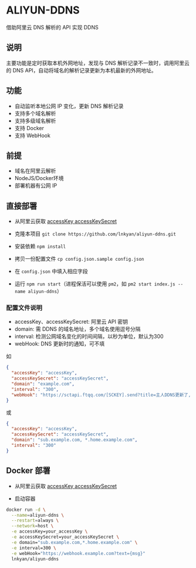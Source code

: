 ALIYUN-DDNS
===============

借助阿里云 DNS 解析的 API 实现 DDNS

## 说明

主要功能是定时获取本机外网地址，发现与 DNS 解析记录不一致时，调用阿里云的 DNS API，自动将域名的解析记录更新为本机最新的外网地址。

## 功能

* 自动监听本地公网 IP 变化，更新 DNS 解析记录
* 支持多个域名解析
* 支持多级域名解析
* 支持 Docker
* 支持 WebHook

## 前提

* 域名在阿里云解析
* NodeJS/Docker环境
* 部署机器有公网 IP

## 直接部署

* 从阿里云获取 [accessKey accessKeySecret](https://ak-console.aliyun.com/#/accesskey)

* 克隆本项目 `git clone https://github.com/lnkyan/aliyun-ddns.git`

* 安装依赖 `npm install`

* 拷贝一份配置文件 `cp config.json.sample config.json`

* 在 `config.json` 中填入相应字段

* 运行 `npm run start`（进程保活可以使用 `pm2`，如 `pm2 start index.js --name aliyun-ddns`）

### 配置文件说明

  * accessKey、accessKeySecret: 阿里云 API 密钥
  * domain: 需 DDNS 的域名地址，多个域名使用逗号分隔
  * interval: 检测公网域名变化的时间间隔，以秒为单位，默认为300
  * webHook: DNS 更新时的通知，可不填
  
  如
  ```json
  {
    "accessKey": "accessKey",
    "accessKeySecret": "accessKeySecret",
    "domain": "example.com",
    "interval": "300",
    "webHook": "https://sctapi.ftqq.com/[SCKEY].send?title=主人DDNS更新了,{msg}"
  }
  ```
  或
  ```json
  {
    "accessKey": "accessKey",
    "accessKeySecret": "accessKeySecret",
    "domain": "sub.example.com, *.home.example.com",
    "interval": "300"
  }
  ```

## Docker 部署

* 从阿里云获取 [accessKey accessKeySecret](https://ak-console.aliyun.com/#/accesskey)

* 启动容器

```bash
docker run -d \
  --name=aliyun-ddns \
  --restart=always \
  --network=host \
  -e accessKey=your_accessKey \
  -e accessKeySecret=your_accessKeySecret \
  -e domain="sub.example.com,*.home.example.com" \
  -e interval=300 \
  -e webHook="https://webhook.example.com?text={msg}"
  lnkyan/aliyun-ddns
```
